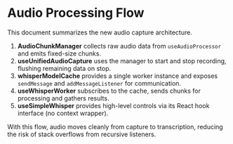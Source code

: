 # Audio Processing Flow

This document summarizes the new audio capture architecture.

1. **AudioChunkManager** collects raw audio data from `useAudioProcessor` and emits fixed-size chunks.
2. **useUnifiedAudioCapture** uses the manager to start and stop recording, flushing remaining data on stop.
3. **whisperModelCache** provides a single worker instance and exposes `sendMessage` and `addMessageListener` for communication.
4. **useWhisperWorker** subscribes to the cache, sends chunks for processing and gathers results.
5. **useSimpleWhisper** provides high-level controls via its React hook interface (no context wrapper).

With this flow, audio moves cleanly from capture to transcription, reducing the risk of stack overflows from recursive listeners.
